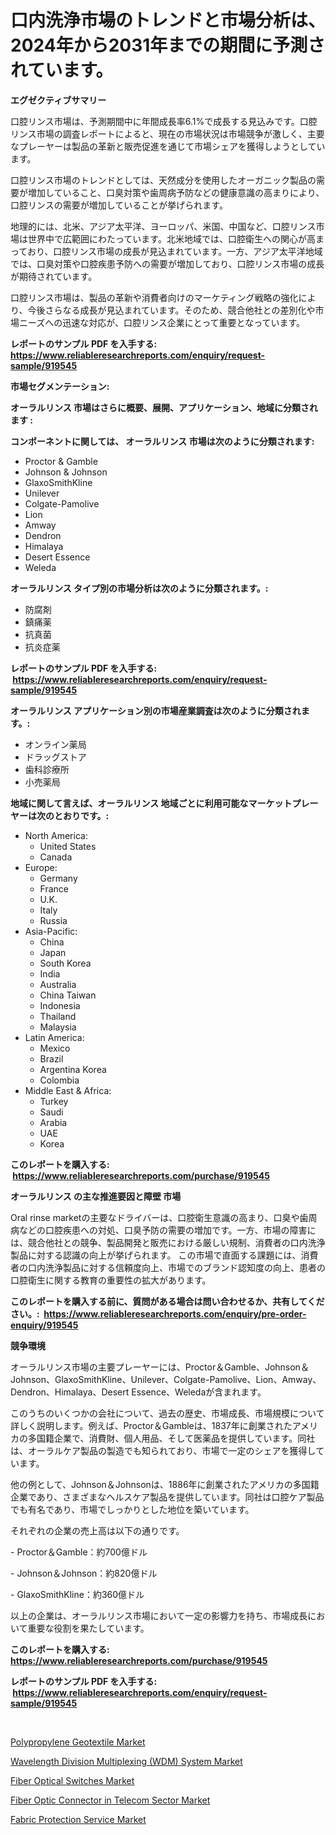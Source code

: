 <p><h1>口内洗浄市場のトレンドと市場分析は、2024年から2031年までの期間に予測されています。</h1></p><p><strong>エグゼクティブサマリー</strong></p>
<p><p>口腔リンス市場は、予測期間中に年間成長率6.1%で成長する見込みです。口腔リンス市場の調査レポートによると、現在の市場状況は市場競争が激しく、主要なプレーヤーは製品の革新と販売促進を通じて市場シェアを獲得しようとしています。</p><p>口腔リンス市場のトレンドとしては、天然成分を使用したオーガニック製品の需要が増加していること、口臭対策や歯周病予防などの健康意識の高まりにより、口腔リンスの需要が増加していることが挙げられます。</p><p>地理的には、北米、アジア太平洋、ヨーロッパ、米国、中国など、口腔リンス市場は世界中で広範囲にわたっています。北米地域では、口腔衛生への関心が高まっており、口腔リンス市場の成長が見込まれています。一方、アジア太平洋地域では、口臭対策や口腔疾患予防への需要が増加しており、口腔リンス市場の成長が期待されています。</p><p>口腔リンス市場は、製品の革新や消費者向けのマーケティング戦略の強化により、今後さらなる成長が見込まれています。そのため、競合他社との差別化や市場ニーズへの迅速な対応が、口腔リンス企業にとって重要となっています。</p></p>
<p><strong>レポートのサンプル PDF を入手する: <a href="https://www.reliableresearchreports.com/enquiry/request-sample/919545">https://www.reliableresearchreports.com/enquiry/request-sample/919545</a></strong></p>
<p><strong>市場セグメンテーション:</strong></p>
<p><strong> オーラルリンス 市場はさらに概要、展開、アプリケーション、地域に分類されます :</strong></p>
<p><strong>コンポーネントに関しては、 オーラルリンス 市場は次のように分類されます: &nbsp;</strong></p>
<p><ul><li>Proctor & Gamble</li><li>Johnson & Johnson</li><li>GlaxoSmithKline</li><li>Unilever</li><li>Colgate-Pamolive</li><li>Lion</li><li>Amway</li><li>Dendron</li><li>Himalaya</li><li>Desert Essence</li><li>Weleda</li></ul></p>
<p><strong> オーラルリンス タイプ別の市場分析は次のように分類されます。:</strong></p>
<p><ul><li>防腐剤</li><li>鎮痛薬</li><li>抗真菌</li><li>抗炎症薬</li></ul></p>
<p><strong>レポートのサンプル PDF を入手する: &nbsp;<a href="https://www.reliableresearchreports.com/enquiry/request-sample/919545">https://www.reliableresearchreports.com/enquiry/request-sample/919545</a></strong></p>
<p><strong> オーラルリンス アプリケーション別の市場産業調査は次のように分類されます。:</strong></p>
<p><ul><li>オンライン薬局</li><li>ドラッグストア</li><li>歯科診療所</li><li>小売薬局</li></ul></p>
<p><strong>地域に関して言えば、オーラルリンス 地域ごとに利用可能なマーケットプレーヤーは次のとおりです。:</strong></p>
<p><ul>
    <li>
        North America:
        <ul>
            <li>United States</li>
            <li>Canada</li>
        </ul>
    </li>
    <li>
        Europe:
        <ul>
            <li>Germany</li>
            <li>France</li>
            <li>U.K.</li>
            <li>Italy</li>
            <li>Russia</li>
        </ul>
    </li>
    <li>
        Asia-Pacific:
        <ul>
            <li>China</li>
            <li>Japan</li>
            <li>South Korea</li>
            <li>India</li>
            <li>Australia</li>
            <li>China Taiwan</li>
            <li>Indonesia</li>
            <li>Thailand</li>
            <li>Malaysia</li>
        </ul>
    </li>
    <li>
        Latin America:
        <ul>
            <li>Mexico</li>
            <li>Brazil</li>
            <li>Argentina Korea</li>
            <li>Colombia</li>
        </ul>
    </li>
    <li>
        Middle East & Africa:
        <ul>
            <li>Turkey</li>
            <li>Saudi</li>
            <li>Arabia</li>
            <li>UAE</li>
            <li>Korea</li>
        </ul>
    </li>
    </ul></p>
<p><strong>このレポートを購入する: &nbsp;<a href="https://www.reliableresearchreports.com/purchase/919545">https://www.reliableresearchreports.com/purchase/919545</a></strong></p>
<p><strong>オーラルリンス の主な推進要因と障壁 市場</strong></p>
<p><p>Oral rinse marketの主要なドライバーは、口腔衛生意識の高まり、口臭や歯周病などの口腔疾患への対処、口臭予防の需要の増加です。一方、市場の障害には、競合他社との競争、製品開発と販売における厳しい規制、消費者の口内洗浄製品に対する認識の向上が挙げられます。 この市場で直面する課題には、消費者の口内洗浄製品に対する信頼度向上、市場でのブランド認知度の向上、患者の口腔衛生に関する教育の重要性の拡大があります。</p></p>
<p><strong>このレポートを購入する前に、質問がある場合は問い合わせるか、共有してください。:&nbsp; <a href="https://www.reliableresearchreports.com/enquiry/pre-order-enquiry/919545">https://www.reliableresearchreports.com/enquiry/pre-order-enquiry/919545</a></strong></p>
<p><strong>競争環境</strong></p>
<p><p>オーラルリンス市場の主要プレーヤーには、Proctor＆Gamble、Johnson＆Johnson、GlaxoSmithKline、Unilever、Colgate-Pamolive、Lion、Amway、Dendron、Himalaya、Desert Essence、Weledaが含まれます。 </p><p>このうちのいくつかの会社について、過去の歴史、市場成長、市場規模について詳しく説明します。例えば、Proctor＆Gambleは、1837年に創業されたアメリカの多国籍企業で、消費財、個人用品、そして医薬品を提供しています。同社は、オーラルケア製品の製造でも知られており、市場で一定のシェアを獲得しています。</p><p>他の例として、Johnson＆Johnsonは、1886年に創業されたアメリカの多国籍企業であり、さまざまなヘルスケア製品を提供しています。同社は口腔ケア製品でも有名であり、市場でしっかりとした地位を築いています。</p><p>それぞれの企業の売上高は以下の通りです。 </p><p>- Proctor＆Gamble：約700億ドル </p><p>- Johnson＆Johnson：約820億ドル </p><p>- GlaxoSmithKline：約360億ドル </p><p>以上の企業は、オーラルリンス市場において一定の影響力を持ち、市場成長において重要な役割を果たしています。</p></p>
<p><strong>このレポートを購入する: &nbsp; <a href="https://www.reliableresearchreports.com/purchase/919545">https://www.reliableresearchreports.com/purchase/919545</a></strong></p>
<p><strong>レポートのサンプル PDF を入手する: &nbsp;<a href="https://www.reliableresearchreports.com/enquiry/request-sample/919545">https://www.reliableresearchreports.com/enquiry/request-sample/919545</a></strong><strong></strong></p>
<p>&nbsp;</p>
<p><p><a href="https://github.com/nicholepatriciadoylenwnrjr0/Market-Research-Report-List-1/blob/main/polypropylene-geotextile-market.md">Polypropylene Geotextile Market</a></p><p><a href="https://github.com/joannesouthgate/Market-Research-Report-List-2/blob/main/wavelength-division-multiplexing-wdm-system-market.md">Wavelength Division Multiplexing (WDM) System Market</a></p><p><a href="https://github.com/sofayahoo2023/Market-Research-Report-List-3/blob/main/fiber-optical-switches-market.md">Fiber Optical Switches Market</a></p><p><a href="https://github.com/wwwkeltoum/Market-Research-Report-List-2/blob/main/fiber-optic-connector-in-telecom-sector-market.md">Fiber Optic Connector in Telecom Sector Market</a></p><p><a href="https://github.com/gamblestampleyjenny50m5sl6/Market-Research-Report-List-1/blob/main/fabric-protection-service-market.md">Fabric Protection Service Market</a></p></p>